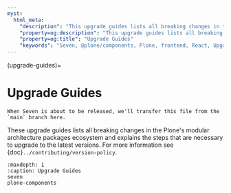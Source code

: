 ```yaml
---
myst:
  html_meta:
    "description": "This upgrade guides lists all breaking changes in the Plone's modular architecture packages ecosystem and explains the steps that are necessary to upgrade to the latest versions."
    "property=og:description": "This upgrade guides lists all breaking changes in the Plone's modular architecture packages ecosystem and explains the steps that are necessary to upgrade to the latest versions."
    "property=og:title": "Upgrade Guides"
    "keywords": "Seven, @plone/components, Plone, frontend, React, Upgrade, Guide"
---
```


(upgrade-guides)=

# Upgrade Guides

```{todo}
When Seven is about to be released, we'll transfer this file from the `main` branch here.
```

These upgrade guides lists all breaking changes in the Plone's modular architecture packages ecosystem and explains the steps that are necessary to upgrade to the latest versions.
For more information see {doc}`../contributing/version-policy`.

```{toctree}
:maxdepth: 1
:caption: Upgrade Guides
seven
plone-components
```
